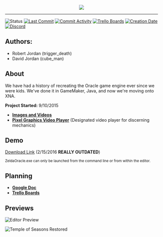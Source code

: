 <p align="center"><img src="https://raw.githubusercontent.com/trigger-death/ZeldaOracle/develop/OracleEngineLogo.png"/></p>

***

![Status](https://img.shields.io/badge/on%20hiatus-april%202018-D82B2B.svg?style=flat)
[![Last Commit](https://img.shields.io/github/last-commit/trigger-death/ZeldaOracle.svg)](https://github.com/trigger-death/ZeldaOracle/commits/develop)
[![Commit Activity](https://img.shields.io/github/commit-activity/y/trigger-death/ZeldaOracle.svg)](https://github.com/trigger-death/ZeldaOracle/commits/develop)
[![Trello Boards](https://img.shields.io/badge/trello-3%20boards-026AA7.svg?style=flat)](https://trello.com/zeldaoracleengine)
[![Creation Date](https://img.shields.io/badge/created-september%202015-A642FF.svg?style=flat)](https://github.com/trigger-death/ZeldaOracle/commit/9da98a1d797ae34e845fe49c3440a4406f4d5381)
[![Discord](https://img.shields.io/discord/436949335947870238.svg?style=flat&logo=discord&label=chat&colorB=7389DC&link=https://discord.gg/vB7jUbY)](https://discord.gg/vB7jUbY)

## Authors:
* Robert Jordan (trigger_death)
* David Jordan (cube_man)

## About

We have had a history of recreating the Oracle game engine ever since we were kids. We've done it in GameMaker, Java, and now we're moving onto XNA.

**Project Started:** 9/10/2015

* **[Images and Videos](https://github.com/trigger-death/ZeldaOracle/wiki/Media)**
* **[Pixel Graphics Video Player](https://github.com/trigger-death/PGVideoPlayer)** (Designated video player for discerning mechanics)

## Demo

[Download Link](http://www.mediafire.com/download/ke7ny7zuh487xir/Zelda+Oracle+Engine+Demo+3.zip) (2/15/2016 **REALLY OUTDATED**)

<sup>ZeldaOracle.exe can only be launched from the command line or from within the editor.</sup>

## Planning

* **[Google Doc](https://docs.google.com/document/d/1ttofVFRGUmLg7y79PeAXAQOPG_dDkfcC45kMf8m9Qls/edit)**
* **[Trello Boards](https://trello.com/zeldaoracleengine)**

## Previews

![Editor Preview](https://i.imgur.com/1PO7zBv.png)

![Temple of Seasons Restored](https://i.imgur.com/heQ9a1p.png)
